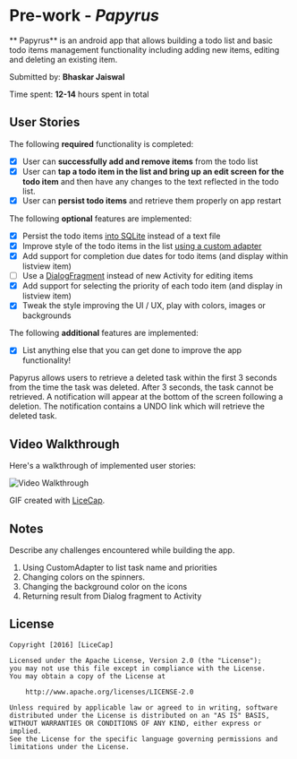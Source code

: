 # Pre-work - *Papyrus*

** Papyrus** is an android app that allows building a todo list and basic todo items management functionality including adding new items, editing and deleting an existing item.

Submitted by: **Bhaskar Jaiswal**

Time spent: **12-14** hours spent in total

## User Stories

The following **required** functionality is completed:

* [X] User can **successfully add and remove items** from the todo list
* [X] User can **tap a todo item in the list and bring up an edit screen for the todo item** and then have any changes to the text reflected in the todo list.
* [X] User can **persist todo items** and retrieve them properly on app restart

The following **optional** features are implemented:

* [X] Persist the todo items [into SQLite](http://guides.codepath.com/android/Persisting-Data-to-the-Device#sqlite) instead of a text file
* [X] Improve style of the todo items in the list [using a custom adapter](http://guides.codepath.com/android/Using-an-ArrayAdapter-with-ListView)
* [X] Add support for completion due dates for todo items (and display within listview item)
* [ ] Use a [DialogFragment](http://guides.codepath.com/android/Using-DialogFragment) instead of new Activity for editing items
* [X] Add support for selecting the priority of each todo item (and display in listview item)
* [X] Tweak the style improving the UI / UX, play with colors, images or backgrounds

The following **additional** features are implemented:

* [X] List anything else that you can get done to improve the app functionality!

Papyrus allows users to retrieve a deleted task within the first 3 seconds from the time the task was deleted. After 3 seconds, the task cannot be retrieved. A notification will appear at the bottom of the screen following a deletion. The notification contains a UNDO link which will retrieve the deleted task.

## Video Walkthrough 

Here's a walkthrough of implemented user stories:

<img src='http://imgur.com/sU2KJl8' title='Video Walkthrough' width='' alt='Video Walkthrough' />

GIF created with [LiceCap](http://www.cockos.com/licecap/).

## Notes

Describe any challenges encountered while building the app.

1) Using CustomAdapter to list task name and priorities 
2) Changing colors on the spinners. 
3) Changing the background color on the icons 
4) Returning result from Dialog fragment to Activity

## License

    Copyright [2016] [LiceCap]

    Licensed under the Apache License, Version 2.0 (the "License");
    you may not use this file except in compliance with the License.
    You may obtain a copy of the License at

        http://www.apache.org/licenses/LICENSE-2.0

    Unless required by applicable law or agreed to in writing, software
    distributed under the License is distributed on an "AS IS" BASIS,
    WITHOUT WARRANTIES OR CONDITIONS OF ANY KIND, either express or implied.
    See the License for the specific language governing permissions and
    limitations under the License.
